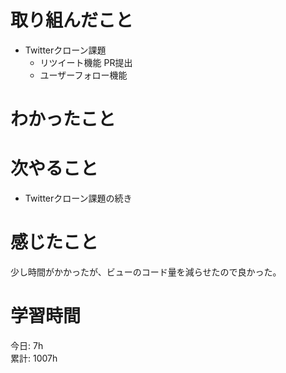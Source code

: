 # 取り組んだこと       
- Twitterクローン課題
  - リツイート機能 PR提出
  - ユーザーフォロー機能
# わかったこと 
  
# 次やること  
- Twitterクローン課題の続き  
# 感じたこと 
少し時間がかかったが、ビューのコード量を減らせたので良かった。
# 学習時間 
今日: 7h                      
累計: 1007h                
